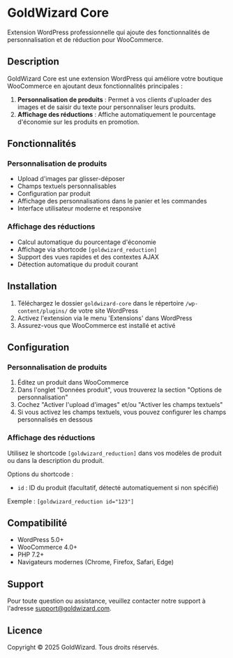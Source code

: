 # GoldWizard Core

Extension WordPress professionnelle qui ajoute des fonctionnalités de personnalisation et de réduction pour WooCommerce.

## Description

GoldWizard Core est une extension WordPress qui améliore votre boutique WooCommerce en ajoutant deux fonctionnalités principales :

1. **Personnalisation de produits** : Permet à vos clients d'uploader des images et de saisir du texte pour personnaliser leurs produits.
2. **Affichage des réductions** : Affiche automatiquement le pourcentage d'économie sur les produits en promotion.

## Fonctionnalités

### Personnalisation de produits

- Upload d'images par glisser-déposer
- Champs textuels personnalisables
- Configuration par produit
- Affichage des personnalisations dans le panier et les commandes
- Interface utilisateur moderne et responsive

### Affichage des réductions

- Calcul automatique du pourcentage d'économie
- Affichage via shortcode `[goldwizard_reduction]`
- Support des vues rapides et des contextes AJAX
- Détection automatique du produit courant

## Installation

1. Téléchargez le dossier `goldwizard-core` dans le répertoire `/wp-content/plugins/` de votre site WordPress
2. Activez l'extension via le menu 'Extensions' dans WordPress
3. Assurez-vous que WooCommerce est installé et activé

## Configuration

### Personnalisation de produits

1. Éditez un produit dans WooCommerce
2. Dans l'onglet "Données produit", vous trouverez la section "Options de personnalisation"
3. Cochez "Activer l'upload d'images" et/ou "Activer les champs textuels"
4. Si vous activez les champs textuels, vous pouvez configurer les champs personnalisés en dessous

### Affichage des réductions

Utilisez le shortcode `[goldwizard_reduction]` dans vos modèles de produit ou dans la description du produit.

Options du shortcode :
- `id` : ID du produit (facultatif, détecté automatiquement si non spécifié)

Exemple : `[goldwizard_reduction id="123"]`

## Compatibilité

- WordPress 5.0+
- WooCommerce 4.0+
- PHP 7.2+
- Navigateurs modernes (Chrome, Firefox, Safari, Edge)

## Support

Pour toute question ou assistance, veuillez contacter notre support à l'adresse support@goldwizard.com.

## Licence

Copyright © 2025 GoldWizard. Tous droits réservés.
